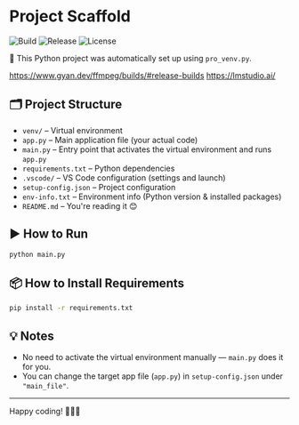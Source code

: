# Project Scaffold

![Build](https://github.com/TamerOnLine/pro_venv/actions/workflows/test-pro_venv.yml/badge.svg)
![Release](https://img.shields.io/github/v/release/TamerOnLine/pro_venv?style=flat-square)
![License](https://img.shields.io/github/license/TamerOnLine/pro_venv?style=flat-square)

🚀 This Python project was automatically set up using `pro_venv.py`.

https://www.gyan.dev/ffmpeg/builds/#release-builds
https://lmstudio.ai/

## 🗂️ Project Structure

- `venv/` – Virtual environment
- `app.py` – Main application file (your actual code)
- `main.py` – Entry point that activates the virtual environment and runs `app.py`
- `requirements.txt` – Python dependencies
- `.vscode/` – VS Code configuration (settings and launch)
- `setup-config.json` – Project configuration
- `env-info.txt` – Environment info (Python version & installed packages)
- `README.md` – You're reading it 😊

## ▶️ How to Run

```bash
python main.py
```

## 📦 How to Install Requirements

```bash
pip install -r requirements.txt
```

## 💡 Notes

- No need to activate the virtual environment manually — `main.py` does it for you.
- You can change the target app file (`app.py`) in `setup-config.json` under `"main_file"`.

---

Happy coding! 👨‍💻🎉
